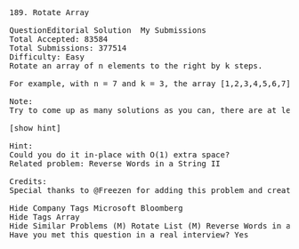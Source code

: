 <pre>
189. Rotate Array  

QuestionEditorial Solution  My Submissions
Total Accepted: 83584
Total Submissions: 377514
Difficulty: Easy
Rotate an array of n elements to the right by k steps.

For example, with n = 7 and k = 3, the array [1,2,3,4,5,6,7] is rotated to [5,6,7,1,2,3,4].

Note:
Try to come up as many solutions as you can, there are at least 3 different ways to solve this problem.

[show hint]

Hint:
Could you do it in-place with O(1) extra space?
Related problem: Reverse Words in a String II

Credits:
Special thanks to @Freezen for adding this problem and creating all test cases.

Hide Company Tags Microsoft Bloomberg
Hide Tags Array
Hide Similar Problems (M) Rotate List (M) Reverse Words in a String II
Have you met this question in a real interview? Yes  
</pre>
